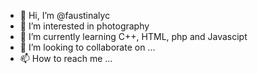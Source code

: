 - 👋 Hi, I’m @faustinalyc
- 👀 I’m interested in photography
- 🌱 I’m currently learning C++, HTML, php and Javascipt
- 💞️ I’m looking to collaborate on ...
- 📫 How to reach me ...

<!---
faustinalyc/faustinalyc is a ✨ special ✨ repository because its `README.md` (this file) appears on your GitHub profile.
You can click the Preview link to take a look at your changes.
--->
